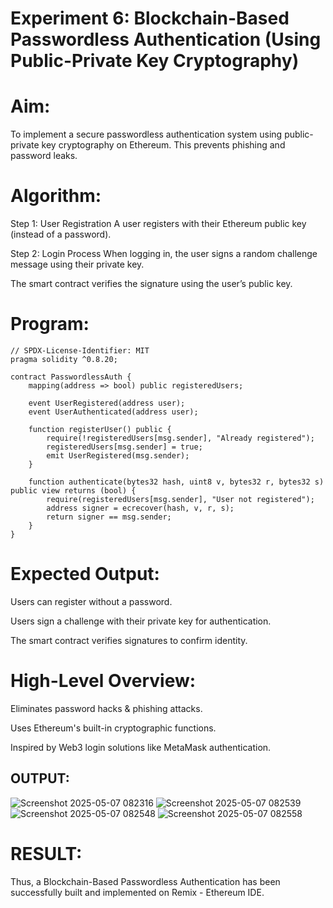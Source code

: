 # Experiment 6: Blockchain-Based Passwordless Authentication (Using Public-Private Key Cryptography)
# Aim:
To implement a secure passwordless authentication system using public-private key cryptography on Ethereum. This prevents phishing and password leaks.

# Algorithm:
Step 1: User Registration
A user registers with their Ethereum public key (instead of a password).


Step 2: Login Process
When logging in, the user signs a random challenge message using their private key.


The smart contract verifies the signature using the user’s public key.



# Program:
```
// SPDX-License-Identifier: MIT
pragma solidity ^0.8.20;

contract PasswordlessAuth {
    mapping(address => bool) public registeredUsers;

    event UserRegistered(address user);
    event UserAuthenticated(address user);

    function registerUser() public {
        require(!registeredUsers[msg.sender], "Already registered");
        registeredUsers[msg.sender] = true;
        emit UserRegistered(msg.sender);
    }

    function authenticate(bytes32 hash, uint8 v, bytes32 r, bytes32 s) public view returns (bool) {
        require(registeredUsers[msg.sender], "User not registered");
        address signer = ecrecover(hash, v, r, s);
        return signer == msg.sender;
    }
}
```

# Expected Output:
Users can register without a password.


Users sign a challenge with their private key for authentication.


The smart contract verifies signatures to confirm identity.



# High-Level Overview:
Eliminates password hacks & phishing attacks.


Uses Ethereum's built-in cryptographic functions.


Inspired by Web3 login solutions like MetaMask authentication.
## OUTPUT:
![Screenshot 2025-05-07 082316](https://github.com/user-attachments/assets/8be484b3-785f-4606-9fca-d9b3830a4dad)
![Screenshot 2025-05-07 082539](https://github.com/user-attachments/assets/506fabb1-9c94-4448-a8f6-4e732ed8a216)
![Screenshot 2025-05-07 082548](https://github.com/user-attachments/assets/d5b831b8-8f4a-4d05-ad3e-ed97cd756124)
![Screenshot 2025-05-07 082558](https://github.com/user-attachments/assets/3cbe4582-3e3b-45a2-8f23-ddd2d120b67e)

# RESULT: 
Thus, a Blockchain-Based Passwordless Authentication has been successfully built and implemented on Remix - Ethereum IDE.
